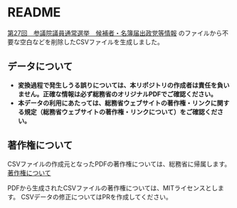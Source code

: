 # README

[第27回　参議院議員通常選挙　候補者・名簿届出政党等情報](https://www.soumu.go.jp/main_content/001019880.pdf) のファイルから不要な空白などを削除したCSVファイルを生成しました。

## データについて

- **変換過程で発生しうる誤りについては、本リポジトリの作成者は責任を負いません。正確な情報は必ず総務省のオリジナルPDFでご確認ください。**
- **本データの利用にあたっては、総務省ウェブサイトの著作権・リンクに関する規定（総務省ウェブサイトの著作権・リンクについて）をご確認ください。**

## 著作権について

CSVファイルの作成元となったPDFの著作権については、総務省に帰属します。
[著作権について](https://www.soumu.go.jp/menu_kyotsuu/policy/tyosaku.html#tyosakuken)

PDFから生成されたCSVファイルの著作権については、MITライセンスとします。
CSVデータの修正についてはPRを作成してください。

